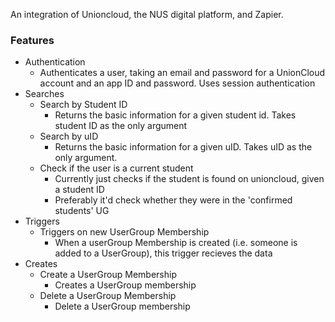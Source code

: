 An integration of Unioncloud, the NUS digital platform, and Zapier.



<b><h3>Features</h3></b>

<ul>
  <li>Authentication
    <ul>
      <li>Authenticates a user, taking an email and password for a UnionCloud account and an app ID and password. Uses session authentication</li>
    </ul>
  </li>
  <li>Searches
    <ul>
      <li>Search by Student ID
        <ul>
          <li>Returns the basic information for a given student id. Takes student ID as the only argument</li>
        </ul>  
      </li>
      <li>Search by uID
        <ul>
          <li>Returns the basic information for a given uID. Takes uID as the only argument.</li>
        </ul>  
      </li>
      <li>Check if the user is a current student
        <ul>
          <li>Currently just checks if the student is found on unioncloud, given a student ID</li>
          <li>Preferably it'd check whether they were in the 'confirmed students' UG</li>
        </ul>  
      </li>
    </ul>  
  </li>
  <li>Triggers
    <ul>
      <li>Triggers on new UserGroup Membership
        <ul>
          <li>When a userGroup Membership is created (i.e. someone is added to a UserGroup), this trigger recieves the data</li>
        </ul>  
      </li>
    </ul>  
  </li>
  <li>Creates
  <ul>
    <li>Create a UserGroup Membership
      <ul>
        <li>Creates a UserGroup membership</li>
      </ul>  
    </li>
    <li>Delete a UserGroup Membership
      <ul>
        <li>Delete a UserGroup membership</li>
      </ul>  
    </li>
  </ul>  
</li>
</ul>
